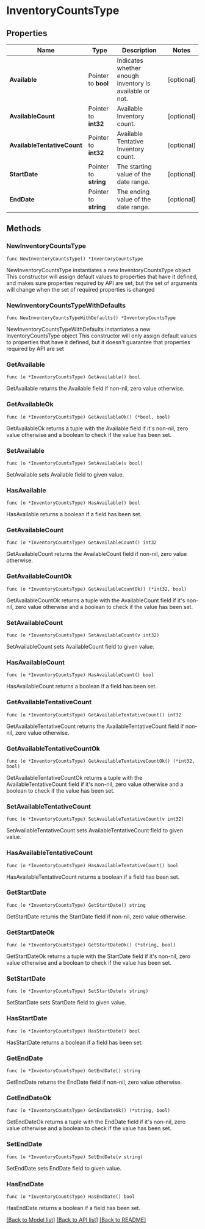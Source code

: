 # InventoryCountsType

## Properties

Name | Type | Description | Notes
------------ | ------------- | ------------- | -------------
**Available** | Pointer to **bool** | Indicates whether enough inventory is available or not. | [optional] 
**AvailableCount** | Pointer to **int32** | Available Inventory count. | [optional] 
**AvailableTentativeCount** | Pointer to **int32** | Available Tentative Inventory count. | [optional] 
**StartDate** | Pointer to **string** | The starting value of the date range. | [optional] 
**EndDate** | Pointer to **string** | The ending value of the date range. | [optional] 

## Methods

### NewInventoryCountsType

`func NewInventoryCountsType() *InventoryCountsType`

NewInventoryCountsType instantiates a new InventoryCountsType object
This constructor will assign default values to properties that have it defined,
and makes sure properties required by API are set, but the set of arguments
will change when the set of required properties is changed

### NewInventoryCountsTypeWithDefaults

`func NewInventoryCountsTypeWithDefaults() *InventoryCountsType`

NewInventoryCountsTypeWithDefaults instantiates a new InventoryCountsType object
This constructor will only assign default values to properties that have it defined,
but it doesn't guarantee that properties required by API are set

### GetAvailable

`func (o *InventoryCountsType) GetAvailable() bool`

GetAvailable returns the Available field if non-nil, zero value otherwise.

### GetAvailableOk

`func (o *InventoryCountsType) GetAvailableOk() (*bool, bool)`

GetAvailableOk returns a tuple with the Available field if it's non-nil, zero value otherwise
and a boolean to check if the value has been set.

### SetAvailable

`func (o *InventoryCountsType) SetAvailable(v bool)`

SetAvailable sets Available field to given value.

### HasAvailable

`func (o *InventoryCountsType) HasAvailable() bool`

HasAvailable returns a boolean if a field has been set.

### GetAvailableCount

`func (o *InventoryCountsType) GetAvailableCount() int32`

GetAvailableCount returns the AvailableCount field if non-nil, zero value otherwise.

### GetAvailableCountOk

`func (o *InventoryCountsType) GetAvailableCountOk() (*int32, bool)`

GetAvailableCountOk returns a tuple with the AvailableCount field if it's non-nil, zero value otherwise
and a boolean to check if the value has been set.

### SetAvailableCount

`func (o *InventoryCountsType) SetAvailableCount(v int32)`

SetAvailableCount sets AvailableCount field to given value.

### HasAvailableCount

`func (o *InventoryCountsType) HasAvailableCount() bool`

HasAvailableCount returns a boolean if a field has been set.

### GetAvailableTentativeCount

`func (o *InventoryCountsType) GetAvailableTentativeCount() int32`

GetAvailableTentativeCount returns the AvailableTentativeCount field if non-nil, zero value otherwise.

### GetAvailableTentativeCountOk

`func (o *InventoryCountsType) GetAvailableTentativeCountOk() (*int32, bool)`

GetAvailableTentativeCountOk returns a tuple with the AvailableTentativeCount field if it's non-nil, zero value otherwise
and a boolean to check if the value has been set.

### SetAvailableTentativeCount

`func (o *InventoryCountsType) SetAvailableTentativeCount(v int32)`

SetAvailableTentativeCount sets AvailableTentativeCount field to given value.

### HasAvailableTentativeCount

`func (o *InventoryCountsType) HasAvailableTentativeCount() bool`

HasAvailableTentativeCount returns a boolean if a field has been set.

### GetStartDate

`func (o *InventoryCountsType) GetStartDate() string`

GetStartDate returns the StartDate field if non-nil, zero value otherwise.

### GetStartDateOk

`func (o *InventoryCountsType) GetStartDateOk() (*string, bool)`

GetStartDateOk returns a tuple with the StartDate field if it's non-nil, zero value otherwise
and a boolean to check if the value has been set.

### SetStartDate

`func (o *InventoryCountsType) SetStartDate(v string)`

SetStartDate sets StartDate field to given value.

### HasStartDate

`func (o *InventoryCountsType) HasStartDate() bool`

HasStartDate returns a boolean if a field has been set.

### GetEndDate

`func (o *InventoryCountsType) GetEndDate() string`

GetEndDate returns the EndDate field if non-nil, zero value otherwise.

### GetEndDateOk

`func (o *InventoryCountsType) GetEndDateOk() (*string, bool)`

GetEndDateOk returns a tuple with the EndDate field if it's non-nil, zero value otherwise
and a boolean to check if the value has been set.

### SetEndDate

`func (o *InventoryCountsType) SetEndDate(v string)`

SetEndDate sets EndDate field to given value.

### HasEndDate

`func (o *InventoryCountsType) HasEndDate() bool`

HasEndDate returns a boolean if a field has been set.


[[Back to Model list]](../README.md#documentation-for-models) [[Back to API list]](../README.md#documentation-for-api-endpoints) [[Back to README]](../README.md)


